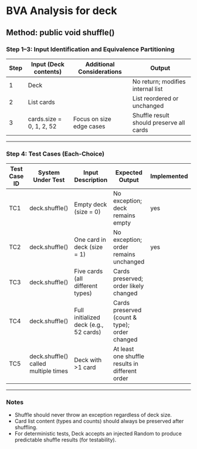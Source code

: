 # BVA Analysis for deck

## Method: public void shuffle()

### Step 1–3: Input Identification and Equivalence Partitioning

| Step | Input (Deck contents)         | Additional Considerations       | Output                          |
|------|-------------------------------|----------------------------------|----------------------------------|
| 1    | Deck                          |                                  | No return; modifies internal list |
| 2    | List<Card> cards              |                                  | List reordered or unchanged       |
| 3    | cards.size = 0, 1, 2, 52   | Focus on size edge cases         | Shuffle result should preserve all cards |

---

### Step 4: Test Cases (Each-Choice)

| Test Case ID | System Under Test      | Input Description                   | Expected Output                                                            | Implemented |
|--------------|------------------------|--------------------------------------|-----------------------------------------------------------------------------|-------------|
| TC1          | deck.shuffle()       | Empty deck (size = 0)              | No exception; deck remains empty                                           |   yes   |
| TC2          | deck.shuffle()       | One card in deck (size = 1)        | No exception; order remains unchanged                                      |   yes  |                           
| TC3          | deck.shuffle()       | Five cards (all different types)     | Cards preserved; order likely changed                                      |     |
| TC4          | deck.shuffle()       | Full initialized deck (e.g., 52 cards) | Cards preserved (count & type); order changed                             |      |
| TC5          | deck.shuffle() called multiple times | Deck with >1 card        | At least one shuffle results in different order                            |      |

---

### Notes

- Shuffle should never throw an exception regardless of deck size.
- Card list content (types and counts) should always be preserved after shuffling.
- For deterministic tests, Deck accepts an injected Random to produce predictable shuffle results (for testability).

